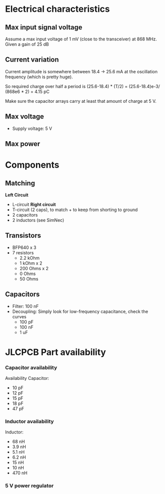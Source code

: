 # Electrical characteristics
## Max input signal voltage

Assume a max input voltage of 1 mV (close to the transceiver) at 868 MHz.
Given a gain of 25 dB

## Current variation

Current amplitude is somewhere between 18.4 -> 25.6 mA at the oscillation frequency (which is pretty huge).

So required charge over half a period is (25.6-18.4) * (T/2) =  (25.6-18.4)e-3/ (868e6 * 2) = 4.15 pC

Make sure the capacitor arrays carry at least that amount of charge at 5 V.

## Max voltage

- Supply voltage: 5 V

## Max power

# Components
## Matching
**Left Circuit**
- L-circuit
**Right circuit**
- T-circuit (2 caps), to match + to keep from shorting to ground
- 2 capacitors
- 2 inductors (see SimNec)
## Transistors
- BFP640 x 3
- 7 resistors
    - 2.2 kOhm
    - 1 kOhm x 2
    - 200 Ohms x 2
    - 0 Ohms
    - 50 Ohms

## Capacitors
- Filter: 100 nF
- Decoupling: Simply look for low-frequency capacitance, check the curves
    - 100 pF
    - 100 nF
    - 1 uF

# JLCPCB Part availability
### Capacitor availability
Availability
Capacitor:
- 10 pF
- 12 pF
- 15 pF
- 18 pF
- 47 pF
### Inductor availability
Inductor:
- 68 nH
- 3.9 nH
- 5.1 nH
- 6.2 nH
- 15 nH
- 10 nH
- 470 nH

### 5 V power regulator